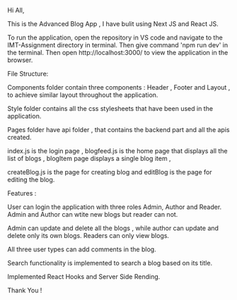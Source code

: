 Hi All,

This is the Advanced Blog App , I have bulit using Next JS and React JS. 

To run the application, open the repository in VS code and navigate to the IMT-Assignment directory in terminal. Then give command 'npm run dev' in the terminal.
Then open http://localhost:3000/ to view the application in the browser. 

File Structure:

Components folder contain three components : Header , Footer and Layout , to achieve similar layout throughout the application. 

Style folder contains all the css stylesheets that have been used in the application.

Pages folder have api folder , that contains the backend part and all the apis created.

index.js is the login page , blogfeed.js is the home page that displays all the list of blogs , blogItem page displays a single blog item ,

createBlog.js is the page for creating blog and editBlog is the page for editing the blog. 


Features :

User  can login the application with three roles Admin, Author and Reader. Admin and Author can wtite new blogs but reader can not. 

Admin can update and delete all the blogs , while author can update and delete only its own blogs. Readers can only view blogs.

All three user types can add comments in the blog.

Search functionality is implemented to search a blog based on its title. 

Implemented React Hooks and Server Side Rending. 


Thank You !

